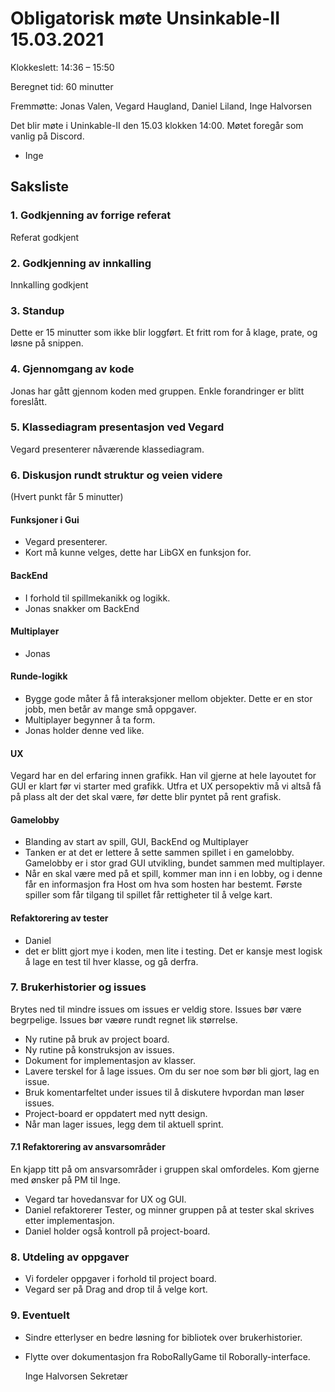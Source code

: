 # Obligatorisk møte Unsinkable-II 15.03.2021

Klokkeslett: 14:36 – 15:50

Beregnet tid: 60 minutter

Fremmøtte: Jonas Valen, Vegard Haugland, Daniel Liland, Inge Halvorsen

Det blir møte i Uninkable-II den 15.03 klokken 14:00. Møtet foregår som vanlig på Discord.

- Inge

## Saksliste

### 1. Godkjenning av forrige referat
Referat godkjent

### 2. Godkjenning av innkalling
Innkalling godkjent

### 3. Standup
Dette er 15 minutter som ikke blir loggført. Et fritt rom for å klage, prate, og løsne på snippen.

### 4. Gjennomgang av kode
Jonas har gått gjennom koden med gruppen. Enkle forandringer er blitt foreslått.

### 5. Klassediagram presentasjon ved Vegard
Vegard presenterer nåværende klassediagram.

### 6. Diskusjon rundt struktur og veien videre
(Hvert punkt får 5 minutter)

#### Funksjoner i Gui
  - Vegard presenterer.
  - Kort må kunne velges, dette har LibGX en funksjon for.

#### BackEnd
  - I forhold til spillmekanikk og logikk.
  - Jonas snakker om BackEnd

#### Multiplayer
  - Jonas

#### Runde-logikk
  - Bygge gode måter å få interaksjoner mellom objekter. Dette er en stor jobb, men betår av mange små oppgaver. 
  - Multiplayer begynner å ta form.
  - Jonas holder denne ved like.

#### UX
Vegard har en del erfaring innen grafikk. Han vil gjerne at hele layoutet for GUI er klart før vi starter med grafikk. Utfra et UX persopektiv må vi altså få på plass alt der det skal være, før dette blir pyntet på rent grafisk.

#### Gamelobby
  - Blanding av start av spill, GUI, BackEnd og Multiplayer
  - Tanken er at det er lettere å sette sammen spillet i en gamelobby. Gamelobby er i stor grad GUI utvikling, bundet sammen med multiplayer.
  - Når en skal være med på et spill, kommer man inn i en lobby, og i denne får en informasjon fra Host om hva som hosten har bestemt. Første spiller som får tilgang til spillet får rettigheter til å velge kart.

#### Refaktorering av tester
  - Daniel
  - det er blitt gjort mye i koden, men lite i testing. Det er kansje mest logisk å lage en test til hver klasse, og gå derfra.

### 7. Brukerhistorier og issues
Brytes ned til mindre issues om issues er veldig store. Issues bør være begrpelige. Issues bør væøre rundt regnet lik størrelse.

  - Ny rutine på bruk av project board.
  - Ny rutine på konstruksjon av issues.
  - Dokument for implementasjon av klasser.
  - Lavere terskel for å lage issues. Om du ser noe som bør bli gjort, lag en issue. 
  - Bruk komentarfeltet under issues til å diskutere hvpordan man løser issues.
  - Project-board er oppdatert med nytt design.
  - Når man lager issues, legg dem til aktuell sprint.

#### 7.1 Refaktorering av ansvarsområder
En kjapp titt på om ansvarsområder i gruppen skal omfordeles. Kom gjerne med ønsker på PM til Inge.

  - Vegard tar hovedansvar for UX og GUI.
  - Daniel refaktorerer Tester, og minner gruppen på at tester skal skrives etter implementasjon.
  - Daniel holder også kontroll på project-board.

### 8. Utdeling av oppgaver
  - Vi fordeler oppgaver i forhold til project board.
  - Vegard ser på Drag and drop til å velge kort.

### 9. Eventuelt
  - Sindre etterlyser en bedre løsning for bibliotek over brukerhistorier. 
  - Flytte over dokumentasjon fra RoboRallyGame til Roborally-interface.


    Inge Halvorsen
    Sekretær